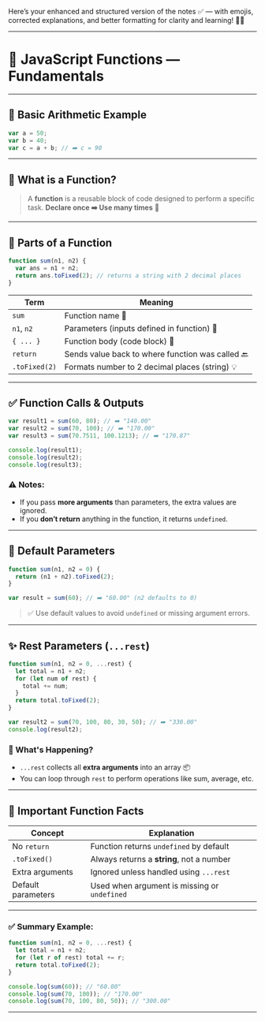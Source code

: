 Here’s your enhanced and structured version of the notes ✅ — with emojis, corrected explanations, and better formatting for clarity and learning! 🧠✨

---

# 📘 JavaScript Functions — Fundamentals

---

## 🔢 **Basic Arithmetic Example**

```js
var a = 50;
var b = 40;
var c = a + b; // ➡️ c = 90
```

---

## 🔁 **What is a Function?**

> A **function** is a reusable block of code designed to perform a specific task.
> **Declare once ➡️ Use many times** 🔄

---

## 🧱 **Parts of a Function**

```js
function sum(n1, n2) {
  var ans = n1 + n2;
  return ans.toFixed(2); // returns a string with 2 decimal places
}
```

| Term          | Meaning                                          |
| ------------- | ------------------------------------------------ |
| `sum`         | Function name 📛                                 |
| `n1`, `n2`    | Parameters (inputs defined in function) 🧾       |
| `{ ... }`     | Function body (code block) 🧱                    |
| `return`      | Sends value back to where function was called 🔙 |
| `.toFixed(2)` | Formats number to 2 decimal places (string) 💡   |

---

## ✅ **Function Calls & Outputs**

```js
var result1 = sum(60, 80); // ➡️ "140.00"
var result2 = sum(70, 100); // ➡️ "170.00"
var result3 = sum(70.7511, 100.1213); // ➡️ "170.87"

console.log(result1);
console.log(result2);
console.log(result3);
```

### ⚠️ Notes:

- If you pass **more arguments** than parameters, the extra values are ignored.
- If you **don’t return** anything in the function, it returns `undefined`.

---

## 🧮 **Default Parameters**

```js
function sum(n1, n2 = 0) {
  return (n1 + n2).toFixed(2);
}

var result = sum(60); // ➡️ "60.00" (n2 defaults to 0)
```

> ✅ Use default values to avoid `undefined` or missing argument errors.

---

## ✨ **Rest Parameters (`...rest`)**

```js
function sum(n1, n2 = 0, ...rest) {
  let total = n1 + n2;
  for (let num of rest) {
    total += num;
  }
  return total.toFixed(2);
}

var result2 = sum(70, 100, 80, 30, 50); // ➡️ "330.00"
console.log(result2);
```

### 🧠 What's Happening?

- `...rest` collects all **extra arguments** into an array 📦
- You can loop through `rest` to perform operations like sum, average, etc.

---

## 🚨 **Important Function Facts**

| Concept            | Explanation                                  |
| ------------------ | -------------------------------------------- |
| No `return`        | Function returns `undefined` by default      |
| `.toFixed()`       | Always returns a **string**, not a number    |
| Extra arguments    | Ignored unless handled using `...rest`       |
| Default parameters | Used when argument is missing or `undefined` |

---

### ✅ Summary Example:

```js
function sum(n1, n2 = 0, ...rest) {
  let total = n1 + n2;
  for (let r of rest) total += r;
  return total.toFixed(2);
}

console.log(sum(60)); // "60.00"
console.log(sum(70, 100)); // "170.00"
console.log(sum(70, 100, 80, 50)); // "300.00"
```

---
